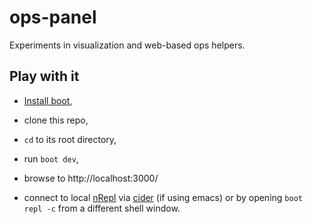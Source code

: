 # ops-panel

Experiments in visualization and web-based ops helpers.

## Play with it

- [Install boot](https://github.com/boot-clj/boot#install),

- clone this repo,

- `cd` to its root directory,

- run `boot dev`,

- browse to http://localhost:3000/

- connect to local [nRepl](https://github.com/clojure/tools.nrepl) via [cider](https://github.com/clojure-emacs/cider) (if using emacs) or by opening `boot repl -c` from a different shell window.
